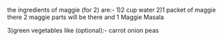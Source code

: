 the ingredients of maggie (for 2) are:-
1)2 cup water
2)1 packet of maggie 
   there 2 maggie parts will be there and 1 Maggie Masala

3)green vegetables like (optional):-
   carrot
   onion
   peas
